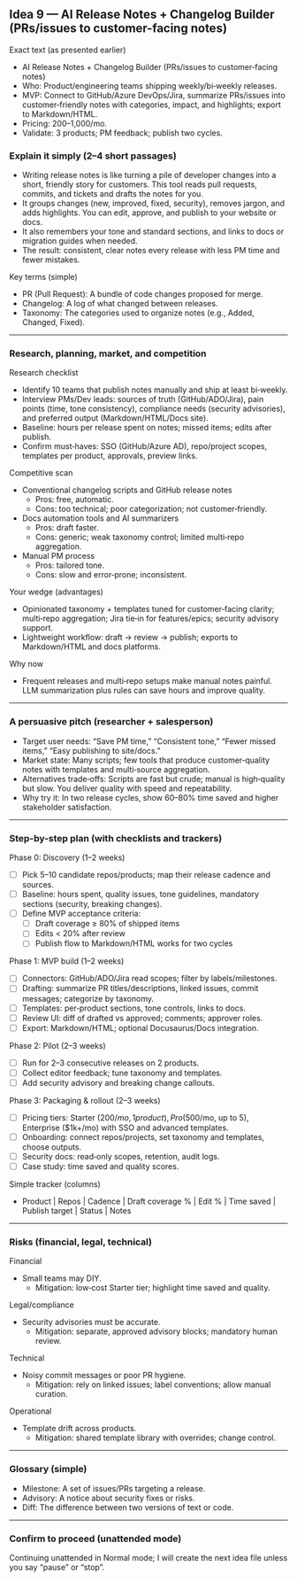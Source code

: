 ## Idea 9 — AI Release Notes + Changelog Builder (PRs/issues to customer-facing notes)

Exact text (as presented earlier)

- AI Release Notes + Changelog Builder (PRs/issues to customer‑facing notes)
- Who: Product/engineering teams shipping weekly/bi‑weekly releases.
- MVP: Connect to GitHub/Azure DevOps/Jira, summarize PRs/issues into customer‑friendly notes with categories, impact, and highlights; export to Markdown/HTML.
- Pricing: $200–$1,000/mo.
- Validate: 3 products; PM feedback; publish two cycles.

### Explain it simply (2–4 short passages)

- Writing release notes is like turning a pile of developer changes into a short, friendly story for customers. This tool reads pull requests, commits, and tickets and drafts the notes for you.
- It groups changes (new, improved, fixed, security), removes jargon, and adds highlights. You can edit, approve, and publish to your website or docs.
- It also remembers your tone and standard sections, and links to docs or migration guides when needed.
- The result: consistent, clear notes every release with less PM time and fewer mistakes.

Key terms (simple)

- PR (Pull Request): A bundle of code changes proposed for merge.
- Changelog: A log of what changed between releases.
- Taxonomy: The categories used to organize notes (e.g., Added, Changed, Fixed).

---

### Research, planning, market, and competition

Research checklist

- Identify 10 teams that publish notes manually and ship at least bi‑weekly.
- Interview PMs/Dev leads: sources of truth (GitHub/ADO/Jira), pain points (time, tone consistency), compliance needs (security advisories), and preferred output (Markdown/HTML/Docs site).
- Baseline: hours per release spent on notes; missed items; edits after publish.
- Confirm must‑haves: SSO (GitHub/Azure AD), repo/project scopes, templates per product, approvals, preview links.

Competitive scan

- Conventional changelog scripts and GitHub release notes
  - Pros: free, automatic.
  - Cons: too technical; poor categorization; not customer‑friendly.
- Docs automation tools and AI summarizers
  - Pros: draft faster.
  - Cons: generic; weak taxonomy control; limited multi‑repo aggregation.
- Manual PM process
  - Pros: tailored tone.
  - Cons: slow and error‑prone; inconsistent.

Your wedge (advantages)

- Opinionated taxonomy + templates tuned for customer‑facing clarity; multi‑repo aggregation; Jira tie‑in for features/epics; security advisory support.
- Lightweight workflow: draft → review → publish; exports to Markdown/HTML and docs platforms.

Why now

- Frequent releases and multi‑repo setups make manual notes painful. LLM summarization plus rules can save hours and improve quality.

---

### A persuasive pitch (researcher + salesperson)

- Target user needs: “Save PM time,” “Consistent tone,” “Fewer missed items,” “Easy publishing to site/docs.”
- Market state: Many scripts; few tools that produce customer‑quality notes with templates and multi‑source aggregation.
- Alternatives trade‑offs: Scripts are fast but crude; manual is high‑quality but slow. You deliver quality with speed and repeatability.
- Why try it: In two release cycles, show 60–80% time saved and higher stakeholder satisfaction.

---

### Step-by-step plan (with checklists and trackers)

Phase 0: Discovery (1–2 weeks)

- [ ] Pick 5–10 candidate repos/products; map their release cadence and sources.
- [ ] Baseline: hours spent, quality issues, tone guidelines, mandatory sections (security, breaking changes).
- [ ] Define MVP acceptance criteria:
  - [ ] Draft coverage ≥ 80% of shipped items
  - [ ] Edits < 20% after review
  - [ ] Publish flow to Markdown/HTML works for two cycles

Phase 1: MVP build (1–2 weeks)

- [ ] Connectors: GitHub/ADO/Jira read scopes; filter by labels/milestones.
- [ ] Drafting: summarize PR titles/descriptions, linked issues, commit messages; categorize by taxonomy.
- [ ] Templates: per‑product sections, tone controls, links to docs.
- [ ] Review UI: diff of drafted vs approved; comments; approver roles.
- [ ] Export: Markdown/HTML; optional Docusaurus/Docs integration.

Phase 2: Pilot (2–3 weeks)

- [ ] Run for 2–3 consecutive releases on 2 products.
- [ ] Collect editor feedback; tune taxonomy and templates.
- [ ] Add security advisory and breaking change callouts.

Phase 3: Packaging & rollout (2–3 weeks)

- [ ] Pricing tiers: Starter ($200/mo, 1 product), Pro ($500/mo, up to 5), Enterprise ($1k+/mo) with SSO and advanced templates.
- [ ] Onboarding: connect repos/projects, set taxonomy and templates, choose outputs.
- [ ] Security docs: read‑only scopes, retention, audit logs.
- [ ] Case study: time saved and quality scores.

Simple tracker (columns)

- Product | Repos | Cadence | Draft coverage % | Edit % | Time saved | Publish target | Status | Notes

---

### Risks (financial, legal, technical)

Financial

- Small teams may DIY.
  - Mitigation: low‑cost Starter tier; highlight time saved and quality.

Legal/compliance

- Security advisories must be accurate.
  - Mitigation: separate, approved advisory blocks; mandatory human review.

Technical

- Noisy commit messages or poor PR hygiene.
  - Mitigation: rely on linked issues; label conventions; allow manual curation.

Operational

- Template drift across products.
  - Mitigation: shared template library with overrides; change control.

---

### Glossary (simple)

- Milestone: A set of issues/PRs targeting a release.
- Advisory: A notice about security fixes or risks.
- Diff: The difference between two versions of text or code.

---

### Confirm to proceed (unattended mode)

Continuing unattended in Normal mode; I will create the next idea file unless you say “pause” or “stop”.
